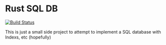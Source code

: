 # Rust SQL DB
[![Build Status](https://travis-ci.org/LucioFranco/DBv1.svg?branch=master)](https://travis-ci.org/LucioFranco/DBv1)

This is just a small side project to attempt to implement a SQL database with Indexs, etc (hopefully)               
